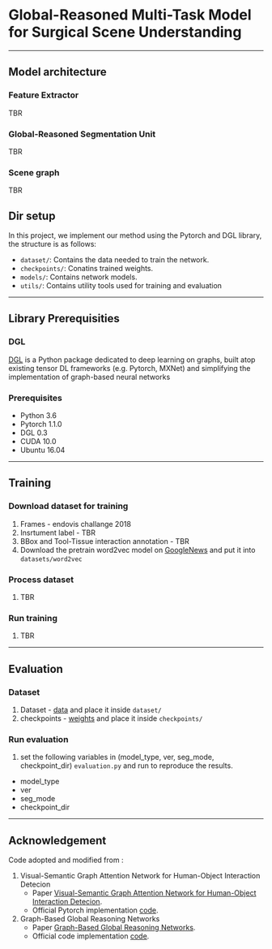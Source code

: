 # Global-Reasoned Multi-Task Model for Surgical Scene Understanding

---


<!---------------------------------------------------------------------------------------------------------------->
## Model architecture
### Feature Extractor
TBR
<!---------------------------------------------------------------------------------------------------------------->
### Global-Reasoned Segmentation Unit
TBR
<!---------------------------------------------------------------------------------------------------------------->
### Scene graph
<!---------------------------------------------------------------------------------------------------------------->
TBR
<!---------------------------------------------------------------------------------------------------------------->

## Dir setup
<!---------------------------------------------------------------------------------------------------------------->
In this project, we implement our method using the Pytorch and DGL library, the structure is as follows: 

- `dataset/`: Contains the data needed to train the network.
- `checkpoints/`: Conatins trained weights.
- `models/`: Contains network models.
- `utils/`: Contains utility tools used for training and evaluation

---

## Library Prerequisities

### DGL
<a href='https://docs.dgl.ai/en/latest/install/index.html'>DGL</a> is a Python package dedicated to deep learning on graphs, built atop existing tensor DL frameworks (e.g. Pytorch, MXNet) and simplifying the implementation of graph-based neural networks

### Prerequisites
- Python 3.6
- Pytorch 1.1.0
- DGL 0.3
- CUDA 10.0
- Ubuntu 16.04
---
## Training
### Download dataset for training
1. Frames - endovis challange 2018
2. Insrtument label - TBR
3. BBox and Tool-Tissue interaction annotation - TBR
4. Download the pretrain word2vec model on [GoogleNews](https://code.google.com/archive/p/word2vec/) and put it into `datasets/word2vec`

### Process dataset
1. TBR
### Run training
1. TBR
   
---
## Evaluation

### Dataset
1. Dataset - [data](https://drive.google.com/file/d/1OwWfgBZE0W5grXVaQN63VUUaTvufEmW0/view?usp=sharing) and place it inside `dataset/`
2. checkpoints - [weights](https://drive.google.com/file/d/1HTSYta_Dn9-nF1Df4TUym38Nu0VMtl5l/view?usp=sharing) and place it inside `checkpoints/`


### Run evaluation
1. set the following variables in (model_type, ver, seg_mode, checkpoint_dir) `evaluation.py` and run to reproduce the results.
- model_type
- ver
- seg_mode
- checkpoint_dir

---
## Acknowledgement
Code adopted and modified from :
1. Visual-Semantic Graph Attention Network for Human-Object Interaction Detecion
    - Paper [Visual-Semantic Graph Attention Network for Human-Object Interaction Detecion](https://arxiv.org/abs/2001.02302).
    - Official Pytorch implementation [code](https://github.com/birlrobotics/vs-gats).
1. Graph-Based Global Reasoning Networks
    - Paper [Graph-Based Global Reasoning Networks](https://openaccess.thecvf.com/content_CVPR_2019/papers/Chen_Graph-Based_Global_Reasoning_Networks_CVPR_2019_paper.pdf).
    - Official code implementation [code](https://github.com/facebookresearch/GloRe.git).